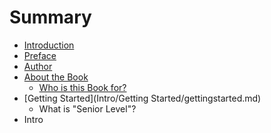 # Summary

* [Introduction](README.md)
* [Preface](Intro/preface.md)
* [Author](Intro/author.md)
* [About the Book](Intro/About/about_the_book.md)
   * [Who is this Book for?](Intro/About/who_is_this_book_for.md)
* [Getting Started](Intro/Getting Started/gettingstarted.md)
   * What is "Senior Level"?
* Intro

